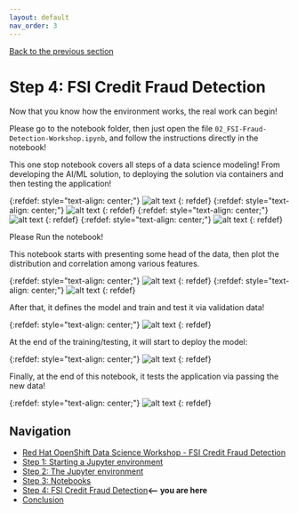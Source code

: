 ```yaml
---
layout: default
nav_order: 3
---
```

[Back to the previous section](step3.md)

# Step 4: FSI Credit Fraud Detection

Now that you know how the environment works, the real work can begin!

Please go to the notebook folder, then  just open the file `02_FSI-Fraud-Detection-Workshop.ipynb`, and follow the instructions directly in the notebook!

This one stop notebook covers all steps of a data science modeling! From developing the AI/ML solution, to deploying the solution via containers and then testing the application! 


{:refdef: style="text-align: center;"}
![alt text](./assets/img/notebook_fsi_1.png "FSI Fraud notebook")
{: refdef}
{:refdef: style="text-align: center;"}
![alt text](./assets/img/notebook_fsi_2.png "FSI Fraud notebook")
{: refdef}
{:refdef: style="text-align: center;"}
![alt text](./assets/img/notebook_fsi_3.png "FSI Fraud notebook")
{: refdef}
{:refdef: style="text-align: center;"}
![alt text](./assets/img/notebook_fsi_4.png "FSI Fraud notebook")
{: refdef}

Please Run the notebook!

This notebook starts with presenting some head of the data, then plot the distribution and correlation among various features.


{:refdef: style="text-align: center;"}
![alt text](./assets/img/distribution.png "FSI Fraud notebook")
{: refdef}
{:refdef: style="text-align: center;"}
![alt text](./assets/img/correlation.png "FSI Fraud notebook")
{: refdef}

After that, it defines the model and train and test it via validation data!

{:refdef: style="text-align: center;"}
![alt text](./assets/img/evaluation_results.png "FSI Fraud notebook")
{: refdef}

At the end of the training/testing, it will start to deploy the model:

{:refdef: style="text-align: center;"}
![alt text](./assets/img/deploy.png "FSI Fraud notebook")
{: refdef}

Finally, at the end of this notebook, it tests the application via passing the new data! 

{:refdef: style="text-align: center;"}
![alt text](./assets/img/fsi_results.png "FSI Fraud notebook")
{: refdef}


## Navigation

<!-- startnav -->
* [Red Hat OpenShift Data Science Workshop - FSI Credit Fraud Detection](index.md)
* [Step 1: Starting a Jupyter environment](step1.md)
* [Step 2: The Jupyter environment](step2.md)
* [Step 3: Notebooks](step3.md)
* [Step 4: FSI Credit Fraud Detection](step4.md)**<-- you are here**
* [Conclusion](step5.md)
<!-- endnav -->
